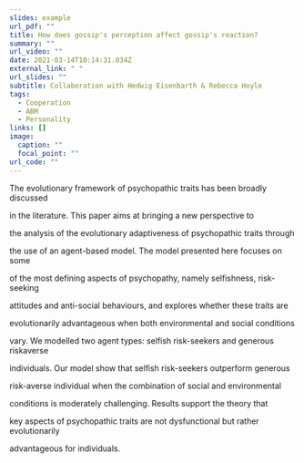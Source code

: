 ```yaml
---
slides: example
url_pdf: ""
title: How does gossip's perception affect gossip's reaction?
summary: ""
url_video: ""
date: 2021-03-14T10:14:31.034Z
external_link: " "
url_slides: ""
subtitle: Collaboration with Hedwig Eisenbarth & Rebecca Hoyle
tags:
  - Cooperation
  - ABM
  - Personality
links: []
image:
  caption: ""
  focal_point: ""
url_code: ""
---
```

The evolutionary framework of psychopathic traits has been broadly discussed

in the literature. This paper aims at bringing a new perspective to

the analysis of the evolutionary adaptiveness of psychopathic traits through

the use of an agent-based model. The model presented here focuses on some

of the most defining aspects of psychopathy, namely selfishness, risk-seeking

attitudes and anti-social behaviours, and explores whether these traits are

evolutionarily advantageous when both environmental and social conditions

vary. We modelled two agent types: selfish risk-seekers and generous riskaverse

individuals. Our model show that selfish risk-seekers outperform generous

risk-averse individual when the combination of social and environmental

conditions is moderately challenging. Results support the theory that

key aspects of psychopathic traits are not dysfunctional but rather evolutionarily

advantageous for individuals.